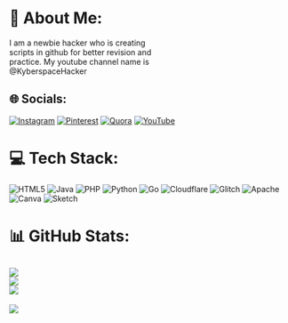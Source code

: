 # 💫 About Me:
I am a newbie hacker who is creating<br>scripts in github for better revision and<br>practice. My youtube channel name is <br>@KyberspaceHacker


## 🌐 Socials:
[![Instagram](https://img.shields.io/badge/Instagram-%23E4405F.svg?logo=Instagram&logoColor=white)](https://instagram.com/@dorabotmaster) [![Pinterest](https://img.shields.io/badge/Pinterest-%23E60023.svg?logo=Pinterest&logoColor=white)](https://pinterest.com/Dorabot) [![Quora](https://img.shields.io/badge/Quora-%23B92B27.svg?logo=Quora&logoColor=white)](https://quora.com/profile/Dorabot) [![YouTube](https://img.shields.io/badge/YouTube-%23FF0000.svg?logo=YouTube&logoColor=white)](https://youtube.com/c/UCINRzZ0_LvwReuRYys6wVLg) 

# 💻 Tech Stack:
![HTML5](https://img.shields.io/badge/html5-%23E34F26.svg?style=for-the-badge&logo=html5&logoColor=white) ![Java](https://img.shields.io/badge/java-%23ED8B00.svg?style=for-the-badge&logo=java&logoColor=white) ![PHP](https://img.shields.io/badge/php-%23777BB4.svg?style=for-the-badge&logo=php&logoColor=white) ![Python](https://img.shields.io/badge/python-3670A0?style=for-the-badge&logo=python&logoColor=ffdd54) ![Go](https://img.shields.io/badge/go-%2300ADD8.svg?style=for-the-badge&logo=go&logoColor=white) ![Cloudflare](https://img.shields.io/badge/Cloudflare-F38020?style=for-the-badge&logo=Cloudflare&logoColor=white) ![Glitch](https://img.shields.io/badge/glitch-%233333FF.svg?style=for-the-badge&logo=glitch&logoColor=white) ![Apache](https://img.shields.io/badge/apache-%23D42029.svg?style=for-the-badge&logo=apache&logoColor=white) ![Canva](https://img.shields.io/badge/Canva-%2300C4CC.svg?style=for-the-badge&logo=Canva&logoColor=white) ![Sketch](https://img.shields.io/badge/Sketch-FFB387?style=for-the-badge&logo=sketch&logoColor=black)
# 📊 GitHub Stats:
![](https://github-readme-stats.vercel.app/api?username=Dorabot2222&theme=dark&hide_border=false&include_all_commits=false&count_private=false)<br/>
![](https://github-readme-streak-stats.herokuapp.com/?user=Dorabot2222&theme=dark&hide_border=false)<br/>
![](https://github-readme-stats.vercel.app/api/top-langs/?username=Dorabot2222&theme=dark&hide_border=false&include_all_commits=false&count_private=false&layout=compact)
---
[![](https://visitcount.itsvg.in/api?id=Dorabot2222&icon=0&color=0)](https://visitcount.itsvg.in)

<!-- Proudly created with GPRM ( https://gprm.itsvg.in ) -->
